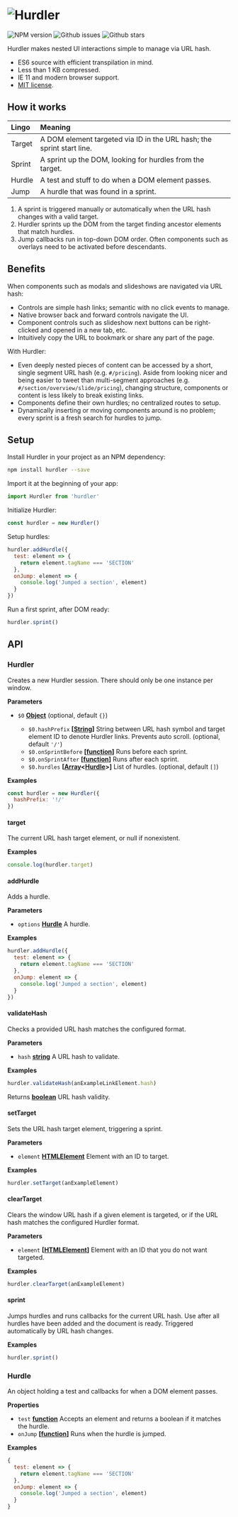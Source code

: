 # ![Hurdler](https://cdn.rawgit.com/jaydenseric/Hurdler/v4.0.0/hurdler-logo.svg)

![NPM version](https://img.shields.io/npm/v/hurdler.svg?style=flat-square) ![Github issues](https://img.shields.io/github/issues/jaydenseric/Hurdler.svg?style=flat-square) ![Github stars](https://img.shields.io/github/stars/jaydenseric/Hurdler.svg?style=flat-square)

Hurdler makes nested UI interactions simple to manage via URL hash.

- ES6 source with efficient transpilation in mind.
- Less than 1 KB compressed.
- IE 11 and modern browser support.
- [MIT license](https://en.wikipedia.org/wiki/MIT_License).

## How it works

Lingo  | Meaning
:----- | :--------------------------------------------------------------------
Target | A DOM element targeted via ID in the URL hash; the sprint start line.
Sprint | A sprint up the DOM, looking for hurdles from the target.
Hurdle | A test and stuff to do when a DOM element passes.
Jump   | A hurdle that was found in a sprint.

1. A sprint is triggered manually or automatically when the URL hash changes with a valid target.
2. Hurdler sprints up the DOM from the target finding ancestor elements that match hurdles.
3. Jump callbacks run in top-down DOM order. Often components such as overlays need to be activated before descendants.

## Benefits

When components such as modals and slideshows are navigated via URL hash:

- Controls are simple hash links; semantic with no click events to manage.
- Native browser back and forward controls navigate the UI.
- Component controls such as slideshow next buttons can be right-clicked and opened in a new tab, etc.
- Intuitively copy the URL to bookmark or share any part of the page.

With Hurdler:

- Even deeply nested pieces of content can be accessed by a short, single segment URL hash (e.g. `#/pricing`). Aside from looking nicer and being easier to tweet than multi-segment approaches (e.g. `#/section/overview/slide/pricing`), changing structure, components or content is less likely to break existing links.
- Components define their own hurdles; no centralized routes to setup.
- Dynamically inserting or moving components around is no problem; every sprint is a fresh search for hurdles to jump.

## Setup

Install Hurdler in your project as an NPM dependency:

```sh
npm install hurdler --save
```

Import it at the beginning of your app:

```javascript
import Hurdler from 'hurdler'
```

Initialize Hurdler:

```javascript
const hurdler = new Hurdler()
```

Setup hurdles:

```javascript
hurdler.addHurdle({
  test: element => {
    return element.tagName === 'SECTION'
  },
  onJump: element => {
    console.log('Jumped a section', element)
  }
})
```

Run a first sprint, after DOM ready:

```javascript
hurdler.sprint()
```

## API 

<!-- Generated by documentation.js. Update this documentation by updating the source code. -->

 ### Hurdler

Creates a new Hurdler session. There should only be one instance per window.

**Parameters**

- `$0` **[Object](https://developer.mozilla.org/en-US/docs/Web/JavaScript/Reference/Global_Objects/Object)** (optional, default `{}`)

  - `$0.hashPrefix` **[[String](https://developer.mozilla.org/en-US/docs/Web/JavaScript/Reference/Global_Objects/String)]** String between URL hash symbol and target element ID to denote Hurdler links. Prevents auto scroll. (optional, default `'/'`)
  - `$0.onSprintBefore` **[[function](https://developer.mozilla.org/en-US/docs/Web/JavaScript/Reference/Statements/function)]** Runs before each sprint.
  - `$0.onSprintAfter` **[[function](https://developer.mozilla.org/en-US/docs/Web/JavaScript/Reference/Statements/function)]** Runs after each sprint.
  - `$0.hurdles` **[[Array](https://developer.mozilla.org/en-US/docs/Web/JavaScript/Reference/Global_Objects/Array)<[Hurdle](#hurdle)>]** List of hurdles. (optional, default `[]`)

**Examples**

```javascript
const hurdler = new Hurdler({
  hashPrefix: '!/'
})
```

#### target

The current URL hash target element, or null if nonexistent.

**Examples**

```javascript
console.log(hurdler.target)
```

#### addHurdle

Adds a hurdle.

**Parameters**

- `options` **[Hurdle](#hurdle)** A hurdle.

**Examples**

```javascript
hurdler.addHurdle({
  test: element => {
    return element.tagName === 'SECTION'
  },
  onJump: element => {
    console.log('Jumped a section', element)
  }
})
```

#### validateHash

Checks a provided URL hash matches the configured format.

**Parameters**

- `hash` **[string](https://developer.mozilla.org/en-US/docs/Web/JavaScript/Reference/Global_Objects/String)** A URL hash to validate.

**Examples**

```javascript
hurdler.validateHash(anExampleLinkElement.hash)
```

Returns **[boolean](https://developer.mozilla.org/en-US/docs/Web/JavaScript/Reference/Global_Objects/Boolean)** URL hash validity.

#### setTarget

Sets the URL hash target element, triggering a sprint.

**Parameters**

- `element` **[HTMLElement](https://developer.mozilla.org/en-US/docs/Web/HTML/Element)** Element with an ID to target.

**Examples**

```javascript
hurdler.setTarget(anExampleElement)
```

#### clearTarget

Clears the window URL hash if a given element is targeted, or if the URL hash matches the configured Hurdler format.

**Parameters**

- `element` **[[HTMLElement](https://developer.mozilla.org/en-US/docs/Web/HTML/Element)]** Element with an ID that you do not want targeted.

**Examples**

```javascript
hurdler.clearTarget(anExampleElement)
```

#### sprint

Jumps hurdles and runs callbacks for the current URL hash. Use after all hurdles have been added and the document is ready. Triggered automatically by URL hash changes.

**Examples**

```javascript
hurdler.sprint()
```

### Hurdle

An object holding a test and callbacks for when a DOM element passes.

**Properties**

- `test` **[function](https://developer.mozilla.org/en-US/docs/Web/JavaScript/Reference/Statements/function)** Accepts an element and returns a boolean if it matches the hurdle.
- `onJump` **[[function](https://developer.mozilla.org/en-US/docs/Web/JavaScript/Reference/Statements/function)]** Runs when the hurdle is jumped.

**Examples**

```javascript
{
  test: element => {
    return element.tagName === 'SECTION'
  },
  onJump: element => {
    console.log('Jumped a section', element)
  }
}
```
